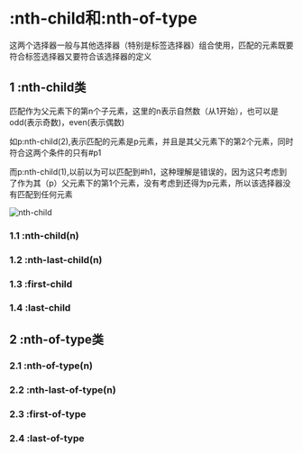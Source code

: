 # :nth-child和:nth-of-type

这两个选择器一般与其他选择器（特别是标签选择器）组合使用，匹配的元素既要符合标签选择器又要符合该选择器的定义

## 1 :nth-child类

匹配作为父元素下的第n个子元素，这里的n表示自然数（从1开始），也可以是odd(表示奇数)，even(表示偶数)

如p:nth-child(2),表示匹配的元素是p元素，并且是其父元素下的第2个元素，同时符合这两个条件的只有#p1

而p:nth-child(1),以前以为可以匹配到#h1，这种理解是错误的，因为这只考虑到了作为其（p）父元素下的第1个元素，没有考虑到还得为p元素，所以该选择器没有匹配到任何元素

![nth-child](https://github.com/stormzhangbx/front-end-note/blob/master/css/image/nth-child.png "图一")
### 1.1 :nth-child(n)

### 1.2 :nth-last-child(n)

### 1.3 :first-child

### 1.4 :last-child

## 2 :nth-of-type类

### 2.1 :nth-of-type(n)

### 2.2 :nth-last-of-type(n)

### 2.3 :first-of-type

### 2.4 :last-of-type
